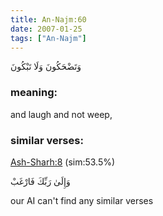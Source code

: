 ```yaml
---
title: An-Najm:60
date: 2007-01-25
tags: ["An-Najm"]
---
```

وَتَضْحَكُونَ وَلَا تَبْكُونَ
### meaning: 
and laugh and not weep,
### similar verses: 

[Ash-Sharh:8](/94/8) (sim:53.5%)

وَإِلَىٰ رَبِّكَ فَارْغَبْ

our AI can't find any similar verses



